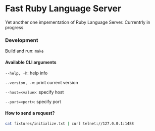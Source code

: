 # Fast Ruby Language Server

Yet another one impementation of Ruby Language Server. Currentrly in progress

### Development

Build and run: `make`

#### Available CLI arguments

`--help, -h`: help info

`--version, -v`: print current version

`--host=<value>`: specify host

`--port=<port>`: specify port

#### How to send a request?

```bash
cat fixtures/initialize.txt | curl telnet://127.0.0.1:1488
```
